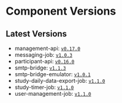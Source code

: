 # Component Versions


## Latest Versions

- management-api: [`v0.17.0`](https://github.com/case-framework/case-backend/releases/tag/management-api@v0.17.0)
- messaging-job: [`v1.0.3`](https://github.com/case-framework/case-backend/releases/tag/messaging-job@v1.0.3)
- participant-api: [`v0.16.0`](https://github.com/case-framework/case-backend/releases/tag/participant-api@v0.16.0)
- smtp-bridge: [`v1.1.3`](https://github.com/case-framework/case-backend/releases/tag/smtp-bridge@v1.1.3)
- smtp-bridge-emulator: [`v1.0.1`](https://github.com/case-framework/case-backend/releases/tag/smtp-bridge-emulator@v1.0.1)
- study-daily-data-export-job: [`v1.1.0`](https://github.com/case-framework/case-backend/releases/tag/study-daily-data-export-job@v1.1.0)
- study-timer-job: [`v1.1.0`](https://github.com/case-framework/case-backend/releases/tag/study-timer-job@v1.1.0)
- user-management-job: [`v1.1.0`](https://github.com/case-framework/case-backend/releases/tag/user-management-job@v1.1.0)

